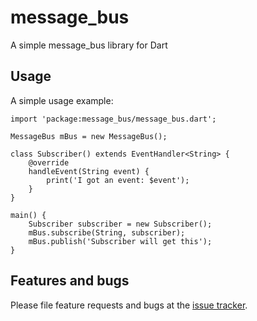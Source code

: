# message_bus

A simple message_bus library for Dart

## Usage

A simple usage example:

    import 'package:message_bus/message_bus.dart';
    
    MessageBus mBus = new MessageBus();
    
    class Subscriber() extends EventHandler<String> {
        @override
        handleEvent(String event) {
            print('I got an event: $event');
        }
    }

    main() {
        Subscriber subscriber = new Subscriber();
        mBus.subscribe(String, subscriber);
        mBus.publish('Subscriber will get this');
    }

## Features and bugs

Please file feature requests and bugs at the [issue tracker][tracker].

[tracker]: https://github.com/RobertMcDermot/dart_message_bus/issues
